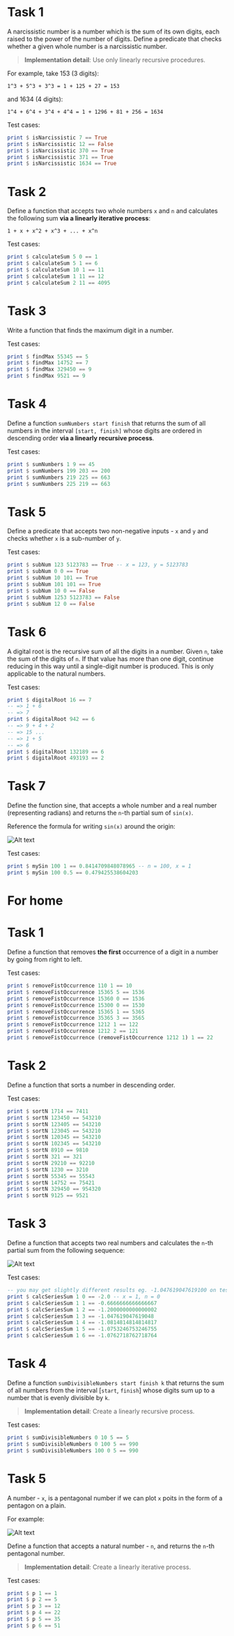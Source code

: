 # Task 1

A narcissistic number is a number which is the sum of its own digits, each raised to the power of the number of digits. Define a predicate that checks whether a given whole number is a narcissistic number.

> **Implementation detail**: Use only linearly recursive procedures.

For example, take 153 (3 digits):

    1^3 + 5^3 + 3^3 = 1 + 125 + 27 = 153

and 1634 (4 digits):

    1^4 + 6^4 + 3^4 + 4^4 = 1 + 1296 + 81 + 256 = 1634

Test cases:

```haskell
print $ isNarcissistic 7 == True
print $ isNarcissistic 12 == False
print $ isNarcissistic 370 == True
print $ isNarcissistic 371 == True
print $ isNarcissistic 1634 == True
```

# Task 2

Define a function that accepts two whole numbers `x` and `n` and calculates the following sum **via a linearly iterative process**:

    1 + x + x^2 + x^3 + ... + x^n

Test cases:

```haskell
print $ calculateSum 5 0 == 1
print $ calculateSum 5 1 == 6
print $ calculateSum 10 1 == 11
print $ calculateSum 1 11 == 12
print $ calculateSum 2 11 == 4095
```

# Task 3

Write a function that finds the maximum digit in a number.

Test cases:

```haskell
print $ findMax 55345 == 5
print $ findMax 14752 == 7
print $ findMax 329450 == 9
print $ findMax 9521 == 9
```

# Task 4

Define a function `sumNumbers start finish` that returns the sum of all numbers in the interval `[start, finish]` whose digits are ordered in descending order **via a linearly recursive process**.

Test cases:

```haskell
print $ sumNumbers 1 9 == 45
print $ sumNumbers 199 203 == 200
print $ sumNumbers 219 225 == 663
print $ sumNumbers 225 219 == 663
```

# Task 5

Define a predicate that accepts two non-negative inputs - `x` and `y` and checks whether `x` is a sub-number of `y`.

Test cases:

```haskell
print $ subNum 123 5123783 == True -- x = 123, y = 5123783
print $ subNum 0 0 == True
print $ subNum 10 101 == True
print $ subNum 101 101 == True
print $ subNum 10 0 == False
print $ subNum 1253 5123783 == False
print $ subNum 12 0 == False
```

# Task 6

A digital root is the recursive sum of all the digits in a number. Given `n`, take the sum of the digits of `n`. If that value has more than one digit, continue reducing in this way until a single-digit number is produced. This is only applicable to the natural numbers.

Test cases:

```haskell
print $ digitalRoot 16 == 7
-- => 1 + 6
-- => 7
print $ digitalRoot 942 == 6
-- => 9 + 4 + 2
-- => 15 ...
-- => 1 + 5
-- => 6
print $ digitalRoot 132189 == 6
print $ digitalRoot 493193 == 2
```

# Task 7

Define the function sine, that accepts a whole number and a real number (representing radians) and returns the `n`-th partial sum of `sin(x)`.

Reference the formula for writing `sin(x)` around the origin:

![Alt text](pictures/Task5.png?raw=true "Task5")

Test cases:

```haskell
print $ mySin 100 1 == 0.8414709848078965 -- n = 100, x = 1
print $ mySin 100 0.5 == 0.479425538604203
```

# For home

# Task 1

Define a function that removes **the first** occurrence of a digit in a number by going from right to left.

Test cases:

```haskell
print $ removeFistOccurrence 110 1 == 10
print $ removeFistOccurrence 15365 5 == 1536
print $ removeFistOccurrence 15360 0 == 1536
print $ removeFistOccurrence 15300 0 == 1530
print $ removeFistOccurrence 15365 1 == 5365
print $ removeFistOccurrence 35365 3 == 3565
print $ removeFistOccurrence 1212 1 == 122
print $ removeFistOccurrence 1212 2 == 121
print $ removeFistOccurrence (removeFistOccurrence 1212 1) 1 == 22
```

# Task 2

Define a function that sorts a number in descending order.

Test cases:

```haskell
print $ sortN 1714 == 7411
print $ sortN 123450 == 543210
print $ sortN 123405 == 543210
print $ sortN 123045 == 543210
print $ sortN 120345 == 543210
print $ sortN 102345 == 543210
print $ sortN 8910 == 9810
print $ sortN 321 == 321
print $ sortN 29210 == 92210
print $ sortN 1230 == 3210
print $ sortN 55345 == 55543
print $ sortN 14752 == 75421
print $ sortN 329450 == 954320
print $ sortN 9125 == 9521
```

# Task 3

Define a function that accepts two real numbers and calculates the `n`-th partial sum from the following sequence:

![Alt text](pictures/sequence.png?raw=true "sequence")

Test cases:

```haskell
-- you may get slightly different results eg. -1.047619047619100 on test 4 <- not a problem
print $ calcSeriesSum 1 0 == -2.0 -- x = 1, n = 0
print $ calcSeriesSum 1 1 == -0.6666666666666667
print $ calcSeriesSum 1 2 == -1.2000000000000002
print $ calcSeriesSum 1 3 == -1.047619047619048
print $ calcSeriesSum 1 4 == -1.0814814814814817
print $ calcSeriesSum 1 5 == -1.0753246753246755
print $ calcSeriesSum 1 6 == -1.0762718762718764
```

# Task 4

Define a function `sumDivisibleNumbers start finish k` that returns the sum of all numbers from the interval [`start`, `finish`] whose digits sum up to a number that is evenly divisible by `k`.

> **Implementation detail**: Create a linearly recursive process.

Test cases:

```haskell
print $ sumDivisibleNumbers 0 10 5 == 5
print $ sumDivisibleNumbers 0 100 5 == 990
print $ sumDivisibleNumbers 100 0 5 == 990
```

# Task 5

A number - `x`, is a pentagonal number if we can plot `x` poits in the form of a pentagon on a plain.

For example:

![Alt text](pictures/pentagon.png?raw=true "pentagon")

Define a function that accepts a natural number - `n`, and returns the `n`-th pentagonal number.

> **Implementation detail**: Create a linearly iterative process.

Test cases:

```haskell
print $ p 1 == 1
print $ p 2 == 5
print $ p 3 == 12
print $ p 4 == 22
print $ p 5 == 35
print $ p 6 == 51
```

